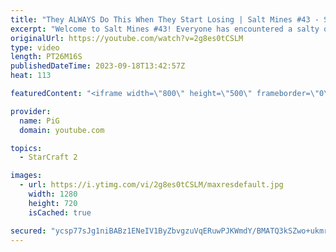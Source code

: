 ```yaml
---
title: "They ALWAYS Do This When They Start Losing | Salt Mines #43 - StarCraft 2"
excerpt: "Welcome to Salt Mines #43! Everyone has encountered a salty or BM opponent on the StarCraft ladder before. Send in your funniest, saltiest replays to RateMyStarCraft@gmail.com with “Salt Mines” in the title + in the body of the email add your IGN & Rank & Why you think your opponent got salty.   Binge"
originalUrl: https://youtube.com/watch?v=2g8es0tCSLM
type: video
length: PT26M16S
publishedDateTime: 2023-09-18T13:42:57Z
heat: 113

featuredContent: "<iframe width=\"800\" height=\"500\" frameborder=\"0\" src=\"https://www.youtube.com/embed/2g8es0tCSLM\" allow=\"accelerometer; autoplay; encrypted-media; gyroscope; picture-in-picture\" allowfullscreen></iframe>"

provider:
  name: PiG
  domain: youtube.com

topics:
  - StarCraft 2

images:
  - url: https://i.ytimg.com/vi/2g8es0tCSLM/maxresdefault.jpg
    width: 1280
    height: 720
    isCached: true

secured: "ycsp77sJg1niBABz1ENeIV1ByZbvgzuVqERuwPJKWmdY/BMATQ3kSZwo+ukmryIAVSR0wHUpS2COJcwXBE62O4FfuKNiIL/vEoJ+QBXKo5M2rG6P/SN6LD5BdERajQhp/qYRzzv6jolJcbJBYtPnKLIM9iJLmoFNEmDzY2/OvYeNCMzv6GiGtDbG6Vic8c5oEkd1x92yhbBkgrMeLbHFHG+PRU1qv1ZizKCrVQ95+WuGfK2v0Ie0Gq9SDc8CfbHmg/Mzvxi3lCkJxqb0nQaQvJO78vqynSMnRbGTulE9pFo8VLDkAhdIol7DGfmvn5GXp+Pg6cL2C8bpj/MD1b+IW7M5BoCMoCsXL/4xELW4o6KFpxNQpej/ge+I7VAVeMEMvGUrB3upOoyn4JDdIK0PkauFKiq6SgxPdZtI8vD2Dew=;T/RzzdJhm9q6sUgc4JbqJw=="
---
```



